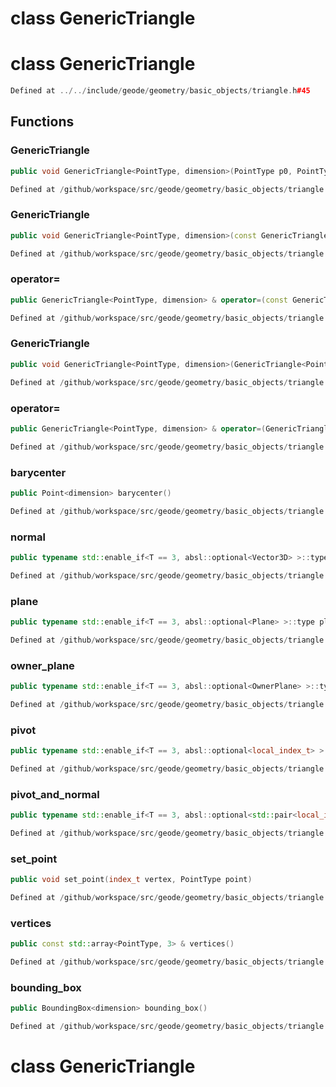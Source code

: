 # class GenericTriangle

# class GenericTriangle

```cpp
Defined at ../../include/geode/geometry/basic_objects/triangle.h#45
```

## Functions

### GenericTriangle

```cpp
public void GenericTriangle<PointType, dimension>(PointType p0, PointType p1, PointType p2)
```

```cpp
Defined at /github/workspace/src/geode/geometry/basic_objects/triangle.cpp#96
```

### GenericTriangle

```cpp
public void GenericTriangle<PointType, dimension>(const GenericTriangle<PointType, dimension> & other)
```

```cpp
Defined at /github/workspace/src/geode/geometry/basic_objects/triangle.cpp#103
```

### operator=

```cpp
public GenericTriangle<PointType, dimension> & operator=(const GenericTriangle<PointType, dimension> & other)
```

```cpp
Defined at /github/workspace/src/geode/geometry/basic_objects/triangle.cpp#110
```

### GenericTriangle

```cpp
public void GenericTriangle<PointType, dimension>(GenericTriangle<PointType, dimension> && other)
```

```cpp
Defined at /github/workspace/src/geode/geometry/basic_objects/triangle.cpp#119
```

### operator=

```cpp
public GenericTriangle<PointType, dimension> & operator=(GenericTriangle<PointType, dimension> && other)
```

```cpp
Defined at /github/workspace/src/geode/geometry/basic_objects/triangle.cpp#126
```

### barycenter

```cpp
public Point<dimension> barycenter()
```

```cpp
Defined at /github/workspace/src/geode/geometry/basic_objects/triangle.cpp#135
```

### normal

```cpp
public typename std::enable_if<T == 3, absl::optional<Vector3D> >::type normal()
```

```cpp
Defined at /github/workspace/src/geode/geometry/basic_objects/triangle.cpp#145
```

### plane

```cpp
public typename std::enable_if<T == 3, absl::optional<Plane> >::type plane()
```

```cpp
Defined at /github/workspace/src/geode/geometry/basic_objects/triangle.cpp#157
```

### owner_plane

```cpp
public typename std::enable_if<T == 3, absl::optional<OwnerPlane> >::type owner_plane()
```

```cpp
Defined at /github/workspace/src/geode/geometry/basic_objects/triangle.cpp#170
```

### pivot

```cpp
public typename std::enable_if<T == 3, absl::optional<local_index_t> >::type pivot()
```

```cpp
Defined at /github/workspace/src/geode/geometry/basic_objects/triangle.cpp#183
```

### pivot_and_normal

```cpp
public typename std::enable_if<T == 3, absl::optional<std::pair<local_index_t, Vector3D> > >::type pivot_and_normal()
```

```cpp
Defined at /github/workspace/src/geode/geometry/basic_objects/triangle.cpp#195
```

### set_point

```cpp
public void set_point(index_t vertex, PointType point)
```

```cpp
Defined at /github/workspace/src/geode/geometry/basic_objects/triangle.cpp#238
```

### vertices

```cpp
public const std::array<PointType, 3> & vertices()
```

```cpp
Defined at /github/workspace/src/geode/geometry/basic_objects/triangle.cpp#245
```

### bounding_box

```cpp
public BoundingBox<dimension> bounding_box()
```

```cpp
Defined at /github/workspace/src/geode/geometry/basic_objects/triangle.cpp#252
```



# class GenericTriangle

